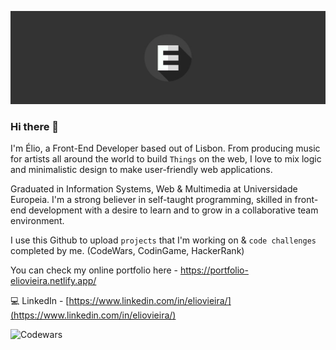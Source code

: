![cover](cover.jpg)

### Hi there 👋

I'm Élio, a Front-End Developer based out of Lisbon. From producing music for artists all around the world to build `Things` on the web, I love to mix logic and minimalistic design to make user-friendly web applications.

Graduated in Information Systems, Web & Multimedia at Universidade Europeia. I'm a strong believer in self-taught programming, skilled in front-end development with a desire to learn and to grow in a collaborative team environment. 

I use this Github to upload `projects` that I'm working on & `code challenges` completed by me. (CodeWars, CodinGame, HackerRank)

You can check my online portfolio here - <a href="https://portfolio-eliovieira.netlify.app/" target="_blank">https://portfolio-eliovieira.netlify.app/</a>

💻 LinkedIn - [https://www.linkedin.com/in/eliovieira/](https://www.linkedin.com/in/eliovieira/) 

![Codewars](https://github.r2v.ch/codewars?user=eliovieira)




<!--
**eliovieira/eliovieira** is a ✨ _special_ ✨ repository because its `README.md` (this file) appears on your GitHub profile.

Here are some ideas to get you started:

- 🔭 I’m currently working on ...
- 🌱 I’m currently learning ...
- 👯 I’m looking to collaborate on ...
- 🤔 I’m looking for help with ...
- 💬 Ask me about ...
- 📫 How to reach me: ...
- 😄 Pronouns: ...
- ⚡ Fun fact: ...
-->
